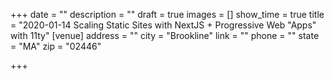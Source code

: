 +++
date = ""
description = ""
draft = true
images = []
show_time = true
title = "2020-01-14 Scaling Static Sites with NextJS + Progressive Web \"Apps\" with 11ty"
[venue]
address = ""
city = "Brookline"
link = ""
phone = ""
state = "MA"
zip = "02446"

+++
